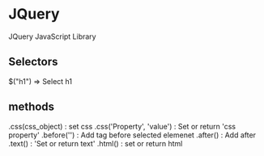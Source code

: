 # JQuery


JQuery JavaScript Library


## Selectors

$("h1") => Select h1



## methods
.css(css_object)         : set css
.css('Property', 'value') : Set or return 'css property'
.before('<tag>') : Add tag before selected elemenet
.after()      : Add after
.text()       : 'Set or return text'
.html()       : set or return html

